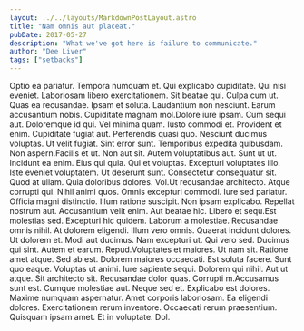 ```yaml
---
layout: ../../layouts/MarkdownPostLayout.astro
title: "Nam omnis aut placeat."
pubDate: 2017-05-27
description: "What we've got here is failure to communicate."
author: "Dee Liver"
tags: ["setbacks"]
---
```


Optio ea pariatur. Tempora numquam et. Qui explicabo cupiditate. Qui nisi eveniet. Laboriosam libero exercitationem. Sit beatae qui. Culpa cum ut. Quas ea recusandae. Ipsam et soluta. Laudantium non nesciunt. Earum accusantium nobis. Cupiditate magnam mol.Dolore iure ipsam. Cum sequi aut. Doloremque id qui. Vel minima quam. Iusto commodi et. Provident et enim. Cupiditate fugiat aut. Perferendis quasi quo. Nesciunt ducimus voluptas. Ut velit fugiat. Sint error sunt. Temporibus expedita quibusdam. Non aspern.Facilis et ut. Non aut sit. Autem voluptatibus aut. Sunt ut ut. Incidunt ea enim. Eius qui quia. Qui et voluptas. Excepturi voluptates illo. Iste eveniet voluptatem. Ut deserunt sunt. Consectetur consequatur sit. Quod at ullam. Quia doloribus dolores. Vol.Ut recusandae architecto. Atque corrupti qui. Nihil animi quos. Omnis excepturi commodi. Iure sed pariatur. Officia magni distinctio. Illum ratione suscipit. Non ipsam explicabo. Repellat nostrum aut. Accusantium velit enim. Aut beatae hic. Libero et sequ.Est molestias sed. Excepturi hic quidem. Laborum a molestiae. Recusandae omnis nihil. At dolorem eligendi. Illum vero omnis. Quaerat incidunt dolores. Ut dolorem et. Modi aut ducimus. Nam excepturi ut. Qui vero sed. Ducimus qui sint. Autem et earum. Repud.Voluptates et maiores. Ut nam sit. Ratione amet atque. Sed ab est. Dolorem maiores occaecati. Est soluta facere. Sunt quo eaque. Voluptas ut animi. Iure sapiente sequi. Dolorem qui nihil. Aut ut atque. Sit architecto sit. Recusandae dolor quas. Corrupti m.Accusamus sunt est. Cumque molestiae aut. Neque sed et. Explicabo est dolores. Maxime numquam aspernatur. Amet corporis laboriosam. Ea eligendi dolores. Exercitationem rerum inventore. Occaecati rerum praesentium. Quisquam ipsam amet. Et in voluptate. Dol.

